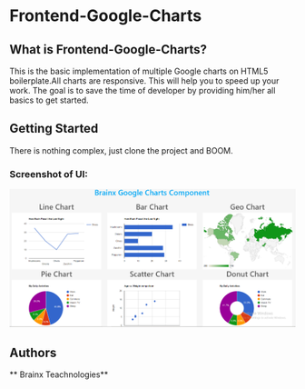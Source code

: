 # Frontend-Google-Charts

## What is Frontend-Google-Charts?

This is  the basic implementation of multiple Google charts on HTML5 boilerplate.All charts are responsive. This will help you to speed up your work. 
The goal is to save the time of developer by providing him/her all basics to get started. 

## Getting Started

There is nothing complex, just clone the project and BOOM.


### Screenshot of UI:


![alt text](https://github.com/brainx-components/frontend-google-charts/blob/master/google-charts.PNG)




## Authors

 ** Brainx Teachnologies** 



